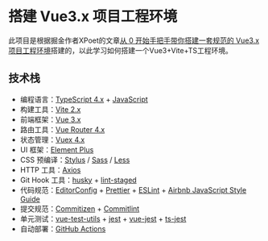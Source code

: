 # 搭建 Vue3.x 项目工程环境

此项目是根据掘金作者XPoet的文章[从 0 开始手把手带你搭建一套规范的 Vue3.x 项目工程环境](https://juejin.cn/post/6951649464637636622)搭建的，以此学习如何搭建一个Vue3+Vite+TS工程环境。

## 技术栈

- 编程语言：[TypeScript 4.x](https://link.juejin.cn/?target=https%3A%2F%2Fwww.typescriptlang.org%2Fzh%2F) + [JavaScript](https://link.juejin.cn/?target=https%3A%2F%2Fwww.javascript.com%2F)
- 构建工具：[Vite 2.x](https://link.juejin.cn/?target=https%3A%2F%2Fcn.vitejs.dev%2F)
- 前端框架：[Vue 3.x](https://link.juejin.cn/?target=https%3A%2F%2Fv3.cn.vuejs.org%2F)
- 路由工具：[Vue Router 4.x](https://link.juejin.cn/?target=https%3A%2F%2Fnext.router.vuejs.org%2Fzh%2Findex.html)
- 状态管理：[Vuex 4.x](https://link.juejin.cn/?target=https%3A%2F%2Fnext.vuex.vuejs.org%2F)
- UI 框架：[Element Plus](https://link.juejin.cn/?target=https%3A%2F%2Felement-plus.org%2F%23%2Fzh-CN)
- CSS 预编译：[Stylus](https://link.juejin.cn/?target=https%3A%2F%2Fstylus-lang.com%2F) / [Sass](https://link.juejin.cn/?target=https%3A%2F%2Fsass.bootcss.com%2Fdocumentation) / [Less](https://link.juejin.cn/?target=http%3A%2F%2Flesscss.cn%2F)
- HTTP 工具：[Axios](https://link.juejin.cn/?target=https%3A%2F%2Faxios-http.com%2F)
- Git Hook 工具：[husky](https://link.juejin.cn/?target=https%3A%2F%2Ftypicode.github.io%2Fhusky%2F%23%2F) + [lint-staged](https://link.juejin.cn/?target=https%3A%2F%2Fgithub.com%2Fokonet%2Flint-staged)
- 代码规范：[EditorConfig](https://link.juejin.cn/?target=http%3A%2F%2Feditorconfig.org) + [Prettier](https://link.juejin.cn/?target=https%3A%2F%2Fprettier.io%2F) + [ESLint](https://link.juejin.cn/?target=https%3A%2F%2Feslint.org%2F) + [Airbnb JavaScript Style Guide](https://link.juejin.cn/?target=https%3A%2F%2Fgithub.com%2Fairbnb%2Fjavascript%23translation)
- 提交规范：[Commitizen](https://link.juejin.cn/?target=http%3A%2F%2Fcommitizen.github.io%2Fcz-cli%2F) + [Commitlint](https://link.juejin.cn/?target=https%3A%2F%2Fcommitlint.js.org%2F%23%2F)
- 单元测试：[vue-test-utils](https://link.juejin.cn/?target=https%3A%2F%2Fnext.vue-test-utils.vuejs.org%2F) + [jest](https://link.juejin.cn/?target=https%3A%2F%2Fjestjs.io%2F) + [vue-jest](https://link.juejin.cn/?target=https%3A%2F%2Fgithub.com%2Fvuejs%2Fvue-jest) + [ts-jest](https://link.juejin.cn/?target=https%3A%2F%2Fkulshekhar.github.io%2Fts-jest%2F)
- 自动部署：[GitHub Actions](https://link.juejin.cn/?target=https%3A%2F%2Fdocs.github.com%2Fcn%2Factions%2Flearn-github-actions)
